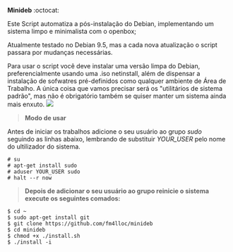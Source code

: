 
**Minideb** :octocat:

Este Script automatiza a pós-instalação do Debian, implementando um sistema limpo e minimalista com o openbox;

Atualmente testado no Debian 9.5, mas a cada nova atualização o script passara por mudanças necessárias.

Para usar o script você deve instalar uma versão limpa do Debian, preferencialmente usando uma .iso netinstall, além de dispensar a instalação de sofwatres pré-definidos como qualquer ambiente de Área de Trabalho. A única coisa que vamos precisar será os "utilitários de sistema padrão", mas não é obrigatório também se quiser manter um sistema ainda mais enxuto.
<img src="https://raw.githubusercontent.com/fm4lloc/stuff/master/2018-07-26-120025_1920x1080_scrot.jpg"/>

> **Modo de usar**

Antes de iniciar os trabalhos adicione o seu usuário ao grupo *sudo* seguindo as linhas abaixo, lembrando de substituir *YOUR_USER* pelo nome do ultilizador do sistema.

```
# su
# apt-get install sudo
# aduser YOUR_USER sudo
# halt --r now
```
> **Depois de adicionar o seu usuário ao grupo reinicie o sistema execute os seguintes comados:**
```
$ cd ~
$ sudo apt-get install git
$ git clone https://github.com/fm4lloc/minideb
$ cd minideb
$ chmod +x ./install.sh
$ ./install -i
```
